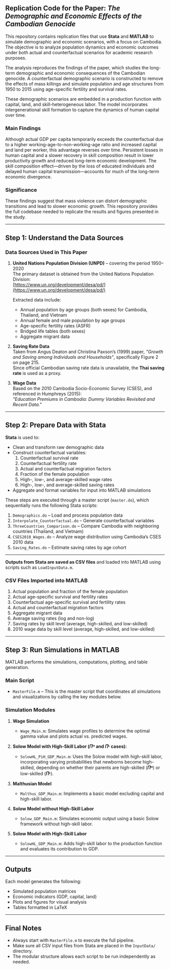 ## Replication Code for the Paper: *The Demographic and Economic Effects of the Cambodian Genocide*

This repository contains replication files that use **Stata** and **MATLAB** to simulate demographic and economic scenarios, with a focus on Cambodia. The objective is to analyze population dynamics and economic outcomes under both actual and counterfactual scenarios for academic research purposes.

The analysis reproduces the findings of the paper, which studies the long-term demographic and economic consequences of the Cambodian genocide. A counterfactual demographic scenario is constructed to remove the effects of mass killings and simulate population and age structures from 1950 to 2015 using age-specific fertility and survival rates.

These demographic scenarios are embedded in a production function with capital, land, and skill-heterogeneous labor. The model incorporates intergenerational skill formation to capture the dynamics of human capital over time.

### Main Findings

Although actual GDP per capita temporarily exceeds the counterfactual due to a higher working-age-to-non-working-age ratio and increased capital and land per worker, this advantage reverses over time. Persistent losses in human capital and a slower recovery in skill composition result in lower productivity growth and reduced long-term economic development. The skill composition effect—driven by the loss of educated individuals and delayed human capital transmission—accounts for much of the long-term economic divergence.

### Significance

These findings suggest that mass violence can distort demographic transitions and lead to slower economic growth. This repository provides the full codebase needed to replicate the results and figures presented in the study.

---


## Step 1: Understand the Data Sources

### Data Sources Used in This Paper

1. **United Nations Population Division (UNPD)** – covering the period 1950–2020  
   The primary dataset is obtained from the United Nations Population Division:  
   [https://www.un.org/development/desa/pd/](https://www.un.org/development/desa/pd/)

   Extracted data include:
   - Annual population by age groups (both sexes) for Cambodia, Thailand, and Vietnam  
   - Annual female and male population by age groups  
   - Age-specific fertility rates (ASFR)  
   - Bridged life tables (both sexes)  
   - Aggregate migrant data  

2. **Saving Rate Data**  
   Taken from Angus Deaton and Christina Paxson’s (1999) paper, *"Growth and Saving among Individuals and Households"*, specifically Figure 2 on page 215.  
   Since official Cambodian saving rate data is unavailable, the **Thai saving rate** is used as a proxy.

3. **Wage Data**  
   Based on the 2010 Cambodia Socio-Economic Survey (CSES), and referenced in Humphreys (2015):  
   *"Education Premiums in Cambodia: Dummy Variables Revisited and Recent Data."*

---

## Step 2: Prepare Data with Stata

**Stata** is used to:

- Clean and transform raw demographic data  
- Construct counterfactual variables:
  1. Counterfactual survival rate  
  2. Counterfactual fertility rate  
  3. Actual and counterfactual migration factors  
  4. Fraction of the female population  
  5. High-, low-, and average-skilled wage rates  
  6. High-, low-, and average-skilled saving rates  
- Aggregate and format variables for input into MATLAB simulations

These steps are executed through a master script (`master.do`), which sequentially runs the following Stata scripts:

1. `Demographics.do` – Load and process population data  
2. `Interpolate_Counterfactual.do` – Generate counterfactual variables  
3. `ThreeCountries_Comparison.do` – Compare Cambodia with neighboring countries (Thailand, and Vietnam)  
4. `CSES2010_Wages.do` – Analyze wage distribution using Cambodia’s CSES 2010 data  
5. `Saving_Rates.do` – Estimate saving rates by age cohort

---

**Outputs from Stata are saved as CSV files** and loaded into MATLAB using scripts such as `LoadInputData.m`.

### CSV Files Imported into MATLAB

1. Actual population and fraction of the female population  
2. Actual age-specific survival and fertility rates  
3. Counterfactual age-specific survival and fertility rates  
4. Actual and counterfactual migration factors  
5. Aggregate migrant data  
6. Average saving rates (log and non-log)  
7. Saving rates by skill level (average, high-skilled, and low-skilled)  
8. 2010 wage data by skill level (average, high-skilled, and low-skilled)  

---

## Step 3: Run Simulations in MATLAB

MATLAB performs the simulations, computations, plotting, and table generation.

### Main Script

- `MasterFile.m` – This is the master script that coordinates all simulations and visualizations by calling the key modules below.

### Simulation Modules

1. **Wage Simulation**  
   - `Wage_Main.m`: Simulates wage profiles to determine the optimal gamma value and plots actual vs. predicted wages.

2. **Solow Model with High-Skill Labor (**𝛱ᴴ** and **𝛱ᴸ** cases):** 

   - `SolowHL_PiH_GDP_Main.m`: Uses the Solow model with high-skill labor, incorporating varying probabilities that newborns become high-skilled, depending on whether their parents are high-skilled (**𝛱ᴴ**) or low-skilled (**𝛱ᴸ**).

3. **Malthusian Model**  
   - `Malthus_GDP_Main.m`: Implements a basic model excluding capital and high-skill labor.

4. **Solow Model without High-Skill Labor**  
   - `Solow_GDP_Main.m`: Simulates economic output using a basic Solow framework without high-skill labor.

5. **Solow Model with High-Skill Labor**  
   - `SolowHL_GDP_Main.m`: Adds high-skill labor to the production function and evaluates its contribution to GDP.

---

## Outputs

Each model generates the following:

- Simulated population matrices  
- Economic indicators (GDP, capital, land)  
- Plots and figures for visual analysis  
- Tables formatted in LaTeX

---

## Final Notes

- Always start with `MasterFile.m` to execute the full pipeline.  
- Make sure all CSV input files from Stata are placed in the `InputData/` directory.  
- The modular structure allows each script to be run independently as needed.
